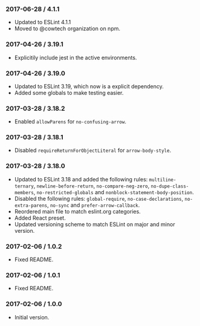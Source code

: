 ### 2017-06-28 / 4.1.1

* Updated to ESLint 4.1.1
* Moved to @cowtech organization on npm.

### 2017-04-26 / 3.19.1

* Explicitily include jest in the active environments.

### 2017-04-26 / 3.19.0

* Updated to ESLint 3.19, which now is a explicit dependency.
* Added some globals to make testing easier.

### 2017-03-28 / 3.18.2

* Enabled `allowParens` for `no-confusing-arrow`.

### 2017-03-28 / 3.18.1

* Disabled `requireReturnForObjectLiteral` for `arrow-body-style`.

### 2017-03-28 / 3.18.0

* Updated to ESLint 3.18 and added the following rules: `multiline-ternary`, `newline-before-return`, `no-compare-neg-zero`, `no-dupe-class-members`, `no-restricted-globals` and `nonblock-statement-body-position`.
* Disabled the following rules: `global-require`, `no-case-declarations`, `no-extra-parens`, `no-sync` and `prefer-arrow-callback`.
* Reordered main file to match eslint.org categories.
* Added React preset.
* Updated versioning scheme to match ESLint on major and minor version.

### 2017-02-06 / 1.0.2

* Fixed README.

### 2017-02-06 / 1.0.1

* Fixed README.

### 2017-02-06 / 1.0.0

* Initial version.

